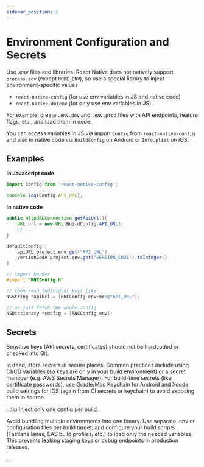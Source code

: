 ```yaml
---
sidebar_position: 2
---
```


# Environment Configuration and Secrets

Use .env files and libraries. React Native does not natively support
`process.env` (except `NODE_ENV`), so use a special library to inject
environment-specific values

- `react-native-config` (for use env variables in JS and native code)
- `react-native-dotenv` (for only use env variables in JS).

For example, create `.env.dev` and `.env.prod` files with API endpoints, feature
flags, etc., and load them in code.

You can access variables in JS via import `Config` from `react-native-config`
and also in native code via `BuildConfig` on Android or `Info.plist` on iOS.

## Examples

**In Javascript code**

```javascript
import Config from 'react-native-config';

console.log(Config.API_URL);
```

**In native code**

```java
public HttpURLConnection getApiUrl(){
    URL url = new URL(BuildConfig.API_URL);
    // ...
}
```

```gradle
defaultConfig {
    apiURL project.env.get("API_URL")
    versionCode project.env.get("VERSION_CODE").toInteger()
}
```

```objective-c
// import header
#import "RNCConfig.h"

// then read individual keys like:
NSString *apiUrl = [RNCConfig envFor:@"API_URL"];

// or just fetch the whole config
NSDictionary *config = [RNCConfig env];
```

## Secrets

Sensitive keys (API secrets, certificates) should not be hardcoded or checked
into Git.

Instead, store secrets in secure places. Common practices include using CI/CD
variables (so keys are only in your build environment) or a secret manager (e.g.
AWS Secrets Manager). For build-time secrets (like certificate passwords), use
Gradle/Mac Keychain for Android and Xcode build settings for iOS (again from CI
secrets or keychain) to avoid exposing them in source.

:::tip Inject only one config per build.

Avoid bundling multiple environments into one binary. Use separate .env or
configuration files per build target, and configure your build scripts (Fastlane
lanes, EAS build profiles, etc.) to load only the needed variables. This
prevents leaking staging keys or debug endpoints in production releases.

:::
